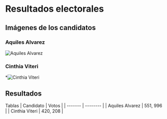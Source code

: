 # Resultados electorales 

## Imágenes de los candidatos
### Aquiles Alvarez
![Aquiles Alvarez](https://upload.wikimedia.org/wikipedia/commons/4/47/Aquiles_Alvarez_Henriques.jpg)
### Cinthia Viteri
*![Cinthia Viteri](https://upload.wikimedia.org/wikipedia/commons/e/eb/Cynthia_Viteri_Jimenez.jpg)

## Resultados 

Tablas 
| Candidato | Votos   |
| ------- | -------- |
| Aquiles Alvarez  | 551, 996   |
| Cinthia Viteri   | 420, 208   |
